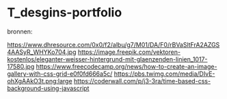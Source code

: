# T_desgins-portfolio


bronnen:
 <!-- https://www.youtube.com/watch?v=0SktamdLLAQ -->
https://www.dhresource.com/0x0/f2/albu/g7/M01/DA/F0/rBVaSltFrA2AZGS4AASyR_WHYKo704.jpg
https://image.freepik.com/vektoren-kostenlos/eleganter-weisser-hintergrund-mit-glaenzenden-linien_1017-17580.jpg
https://www.freecodecamp.org/news/how-to-create-an-image-gallery-with-css-grid-e0f0fd666a5c/
https://pbs.twimg.com/media/DIvE-ohXgAAkO3t.png:large
https://coderwall.com/p/j3-3ra/time-based-css-background-using-javascript

